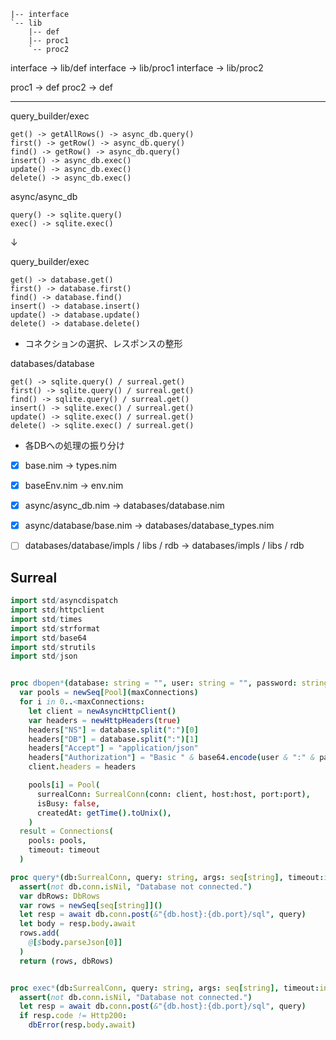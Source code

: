 ```
|-- interface
`-- lib
    |-- def
    |-- proc1
    `-- proc2
```

interface -> lib/def
interface -> lib/proc1
interface -> lib/proc2

proc1 -> def
proc2 -> def

---

query_builder/exec
```
get() -> getAllRows() -> async_db.query()
first() -> getRow() -> async_db.query()
find() -> getRow() -> async_db.query()
insert() -> async_db.exec()
update() -> async_db.exec()
delete() -> async_db.exec()
```

async/async_db
```
query() -> sqlite.query()
exec() -> sqlite.exec()
```

↓

query_builder/exec
```
get() -> database.get()
first() -> database.first()
find() -> database.find()
insert() -> database.insert()
update() -> database.update()
delete() -> database.delete()
```
- コネクションの選択、レスポンスの整形

databases/database
```
get() -> sqlite.query() / surreal.get()
first() -> sqlite.query() / surreal.get()
find() -> sqlite.query() / surreal.get()
insert() -> sqlite.exec() / surreal.get()
update() -> sqlite.exec() / surreal.get()
delete() -> sqlite.exec() / surreal.get()
```
- 各DBへの処理の振り分け

- [x] base.nim -> types.nim
- [x] baseEnv.nim -> env.nim
- [x] async/async_db.nim -> databases/database.nim
- [x] async/database/base.nim -> databases/database_types.nim
- [ ] databases/database/impls / libs / rdb -> databases/impls / libs / rdb


## Surreal

```nim
import std/asyncdispatch
import std/httpclient
import std/times
import std/strformat
import std/base64
import std/strutils
import std/json


proc dbopen*(database: string = "", user: string = "", password: string = "", host: string = "", port: int32 = 0, maxConnections: int = 1, timeout=30): Connections =
  var pools = newSeq[Pool](maxConnections)
  for i in 0..<maxConnections:
    let client = newAsyncHttpClient()
    var headers = newHttpHeaders(true)
    headers["NS"] = database.split(":")[0]
    headers["DB"] = database.split(":")[1]
    headers["Accept"] = "application/json"
    headers["Authorization"] = "Basic " & base64.encode(user & ":" & password)
    client.headers = headers

    pools[i] = Pool(
      surrealConn: SurrealConn(conn: client, host:host, port:port),
      isBusy: false,
      createdAt: getTime().toUnix(),
    )
  result = Connections(
    pools: pools,
    timeout: timeout
  )

proc query*(db:SurrealConn, query: string, args: seq[string], timeout:int):Future[(seq[Row], DbRows)] {.async.} =
  assert(not db.conn.isNil, "Database not connected.")
  var dbRows: DbRows
  var rows = newSeq[seq[string]]()
  let resp = await db.conn.post(&"{db.host}:{db.port}/sql", query)
  let body = resp.body.await
  rows.add(
    @[$body.parseJson[0]]
  )
  return (rows, dbRows)


proc exec*(db:SurrealConn, query: string, args: seq[string], timeout:int) {.async.} =
  assert(not db.conn.isNil, "Database not connected.")
  let resp = await db.conn.post(&"{db.host}:{db.port}/sql", query)
  if resp.code != Http200:
    dbError(resp.body.await)
```
